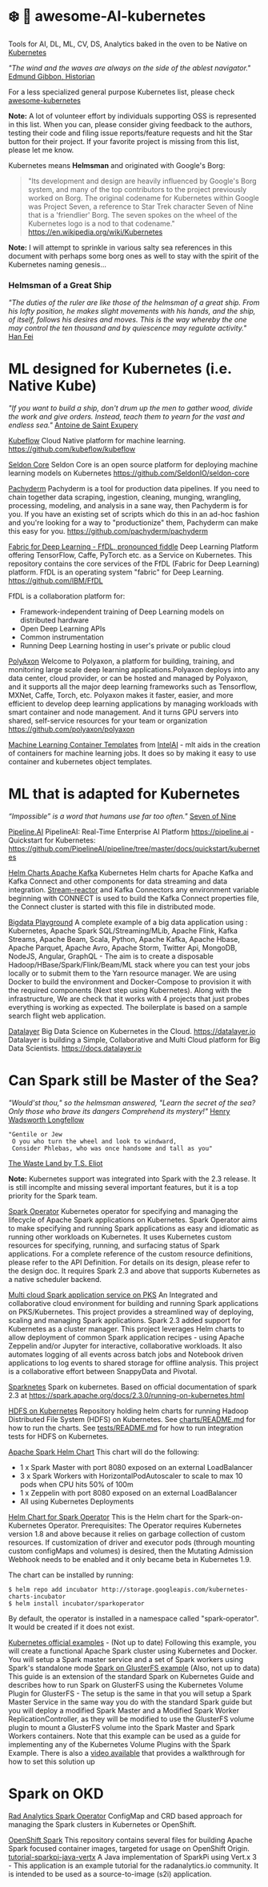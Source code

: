 # :snowflake: :whale: awesome-AI-kubernetes
Tools for AI, DL, ML, CV, DS, Analytics baked in the oven to be Native on [Kubernetes](http://kubernetes.io/)

*"The wind and the waves are always on the side of the ablest navigator."* [Edmund Gibbon, Historian](http://www.seasky.org/quotes/sea-quotes-ocean-ships-sailing.html)

For a less specialized general purpose Kubernetes list, please check [awesome-kubernetes](https://github.com/ramitsurana/awesome-kubernetes)

**Note:** A lot of volunteer effort by individuals supporting OSS is represented in this list. When you can, please consider giving feedback to the authors, testing their code and filing issue reports/feature requests and hit the Star button for their project. If your favorite project is missing from this list, please let me know.

Kubernetes means **Helmsman** and originated with Google's Borg:

> "Its development and design are heavily influenced by Google's Borg system, and many of the top contributors to the project previously worked on Borg. The original codename for Kubernetes within Google was Project Seven, a reference to Star Trek character Seven of Nine that is a 'friendlier' Borg. The seven spokes on the wheel of the Kubernetes logo is a nod to that codename."  https://en.wikipedia.org/wiki/Kubernetes

**Note:** I will attempt to sprinkle in various salty sea references in this document with perhaps some borg ones as well to stay with the spirit of the Kubernetes naming genesis...

### Helmsman of a Great Ship

*"The duties of the ruler are like those of the helmsman of a great ship. From his lofty position, he makes slight movements with his hands, and the ship, of itself, follows his desires and moves. This is the way whereby the one may control the ten thousand and by quiescence may regulate activity."* [Han Fei](https://www.brainyquote.com/quotes/han_fei_875664)



# ML designed for Kubernetes (i.e. Native Kube)

*"If you want to build a ship, don't drum up the men to gather wood, divide the work and give orders. Instead, teach them to yearn for the vast and endless sea."* [Antoine de Saint Exupery](https://quotabulary.com/famous-quotes-about-sea-sailing)


[Kubeflow](http://kubeflow.org/)  Cloud Native platform for machine learning. https://github.com/kubeflow/kubeflow

[Seldon Core](https://www.seldon.io/) Seldon Core is an open source platform for deploying machine learning models on Kubernetes https://github.com/SeldonIO/seldon-core

[Pachyderm](http://pachyderm.io/) Pachyderm is a tool for production data pipelines. If you need to chain together data scraping, ingestion, cleaning, munging, wrangling, processing, modeling, and analysis in a sane way, then Pachyderm is for you. If you have an existing set of scripts which do this in an ad-hoc fashion and you're looking for a way to "productionize" them, Pachyderm can make this easy for you. https://github.com/pachyderm/pachyderm

[Fabric for Deep Learning - FfDL, pronounced fiddle](https://developer.ibm.com/patterns/deploy-and-use-a-multi-framework-deep-learning-platform-on-kubernetes/)  Deep Learning Platform offering TensorFlow, Caffe, PyTorch etc. as a Service on Kubernetes. This repository contains the core services of the FfDL (Fabric for Deep Learning) platform. FfDL is an operating system "fabric" for Deep Learning. https://github.com/IBM/FfDL

FfDL is a collaboration platform for:

- Framework-independent training of Deep Learning models on distributed hardware
- Open Deep Learning APIs
- Common instrumentation
- Running Deep Learning hosting in user's private or public cloud

[PolyAxon](https://polyaxon.com/) Welcome to Polyaxon, a platform for building, training, and monitoring large scale deep learning applications.Polyaxon deploys into any data center, cloud provider, or can be hosted and managed by Polyaxon, and it supports all the major deep learning frameworks such as Tensorflow, MXNet, Caffe, Torch, etc. Polyaxon makes it faster, easier, and more efficient to develop deep learning applications by managing workloads with smart container and node management. And it turns GPU servers into shared, self-service resources for your team or organization https://github.com/polyaxon/polyaxon

[Machine Learning Container Templates](https://github.com/IntelAI/mlt) from [IntelAI](http://ai.intel.com/) - mlt aids in the creation of containers for machine learning jobs. It does so by making it easy to use container and kubernetes object templates.

# ML that is adapted for Kubernetes

*“Impossible” is a word that humans use far too often."* [Seven of Nine](http://quotegeek.com/television-quotes/star-trek-voyager/)

[Pipeline.AI](https://github.com/PipelineAI/pipeline) PipelineAI: Real-Time Enterprise AI Platform https://pipeline.ai - Quickstart for Kubernetes: https://github.com/PipelineAI/pipeline/tree/master/docs/quickstart/kubernetes

[Helm Charts Apache Kafka](https://github.com/Landoop/kafka-helm-charts) Kubernetes Helm charts for Apache Kafka and Kafka Connect and other components for data streaming and data integration. [Stream-reactor](https://github.com/Landoop/stream-reactor) and Kafka Connectors any environment variable beginning with CONNECT is used to build the Kafka Connect properties file, the Connect cluster is started with this file in distributed mode.

[Bigdata Playground](https://github.com/Chabane/bigdata-playground) A complete example of a big data application using : Kubernetes, Apache Spark SQL/Streaming/MLib, Apache Flink, Kafka Streams, Apache Beam, Scala, Python, Apache Kafka, Apache Hbase, Apache Parquet, Apache Avro, Apache Storm, Twitter Api, MongoDB, NodeJS, Angular, GraphQL - The aim is to create a disposable Hadoop/HBase/Spark/Flink/Beam/ML stack where you can test your jobs locally or to submit them to the Yarn resource manager. We are using Docker to build the environment and Docker-Compose to provision it with the required components (Next step using Kubernetes). Along with the infrastructure, We are check that it works with 4 projects that just probes everything is working as expected. The boilerplate is based on a sample search flight web application.

[Datalayer](https://github.com/datalayer/datalayer) Big Data Science on Kubernetes in the Cloud. https://datalayer.io Datalayer is building a Simple, Collaborative and Multi Cloud platform for Big Data Scientists. https://docs.datalayer.io 

# Can Spark still be Master of the Sea?


*"Would'st thou," so the helmsman answered, "Learn the secret of the sea? Only those who brave its dangers Comprehend its mystery!"* [Henry Wadsworth Longfellow](http://quotes.yourdictionary.com/helmsman)

```
"Gentile or Jew
 O you who turn the wheel and look to windward,
 Consider Phlebas, who was once handsome and tall as you" 
 ```
 [The Waste Land by T.S. Eliot](https://www.poetryfoundation.org/poems/47311/the-waste-land)

**Note:** Kubernetes support was integrated into Spark with the 2.3 release. It is still incomplte and missing several important features, but it is a top priority for the Spark team.

[Spark Operator](https://github.com/GoogleCloudPlatform/spark-on-k8s-operator) Kubernetes operator for specifying and managing the lifecycle of Apache Spark applications on Kubernetes. Spark Operator aims to make specifying and running Spark applications as easy and idiomatic as running other workloads on Kubernetes. It uses Kubernetes custom resources for specifying, running, and surfacing status of Spark applications. For a complete reference of the custom resource definitions, please refer to the API Definition. For details on its design, please refer to the design doc. It requires Spark 2.3 and above that supports Kubernetes as a native scheduler backend.


[Multi cloud Spark application service on PKS](https://github.com/SnappyDataInc/spark-on-k8s) An Integrated and collaborative cloud environment for building and running Spark applications on PKS/Kubernetes. This project provides a streamlined way of deploying, scaling and managing Spark applications. Spark 2.3 added support for Kubernetes as a cluster manager. This project leverages Helm charts to allow deployment of common Spark application recipes - using Apache Zeppelin and/or Jupyter for interactive, collaborative workloads. It also automates logging of all events across batch jobs and Notebook driven applications to log events to shared storage for offline analysis. This project is a collaborative effort between SnappyData and Pivotal.

[Sparknetes](https://github.com/hypnosapos/sparknetes) Spark on kubernetes. Based on official documentation of spark 2.3 at https://spark.apache.org/docs/2.3.0/running-on-kubernetes.html

[HDFS on Kubernetes](https://github.com/apache-spark-on-k8s/kubernetes-HDFS) Repository holding helm charts for running Hadoop Distributed File System (HDFS) on Kubernetes. See [charts/README.md](https://github.com/apache-spark-on-k8s/kubernetes-HDFS/blob/master/charts/README.md) for how to run the charts. See [tests/README.md](https://github.com/apache-spark-on-k8s/kubernetes-HDFS/blob/master/tests/README.md) for how to run integration tests for HDFS on Kubernetes.


[Apache Spark Helm Chart](https://github.com/helm/charts/tree/master/stable/spark) This chart will do the following:
- 1 x Spark Master with port 8080 exposed on an external LoadBalancer
- 3 x Spark Workers with HorizontalPodAutoscaler to scale to max 10 pods when CPU hits 50% of 100m
- 1 x Zeppelin with port 8080 exposed on an external LoadBalancer
- All using Kubernetes Deployments

[Helm Chart for Spark Operator](https://github.com/helm/charts/tree/master/incubator/sparkoperator) This is the Helm chart for the Spark-on-Kubernetes Operator. Prerequisites: The Operator requires Kubernetes version 1.8 and above because it relies on garbage collection of custom resources. If customization of driver and executor pods (through mounting custom configMaps and volumes) is desired, then the Mutating Admission Webhook needs to be enabled and it only became beta in Kubernetes 1.9.

The chart can be installed by running:
```
$ helm repo add incubator http://storage.googleapis.com/kubernetes-charts-incubator
$ helm install incubator/sparkoperator
```
By default, the operator is installed in a namespace called "spark-operator". It would be created if it does not exist.

[Kubernetes official examples](https://github.com/kubernetes/examples/tree/master/staging/spark) - (Not up to date) Following this example, you will create a functional Apache Spark cluster using Kubernetes and Docker. You will setup a Spark master service and a set of Spark workers using Spark's standalone mode [Spark on GlusterFS example](https://github.com/kubernetes/examples/tree/master/staging/spark/spark-gluster) (Also, not up to data) This guide is an extension of the standard Spark on Kubernetes Guide and describes how to run Spark on GlusterFS using the Kubernetes Volume Plugin for GlusterFS - The setup is the same in that you will setup a Spark Master Service in the same way you do with the standard Spark guide but you will deploy a modified Spark Master and a Modified Spark Worker ReplicationController, as they will be modified to use the GlusterFS volume plugin to mount a GlusterFS volume into the Spark Master and Spark Workers containers. Note that this example can be used as a guide for implementing any of the Kubernetes Volume Plugins with the Spark Example. There is also a [video available](https://youtu.be/xyIaoM0-gM0) that provides a walkthrough for how to set this solution up






# Spark on OKD

[Rad Analytics Spark Operator](https://github.com/radanalyticsio/spark-operator) ConfigMap and CRD based approach for managing the Spark clusters in Kubernetes or OpenShift.

[OpenShift Spark](https://github.com/radanalyticsio/openshift-spark) This repository contains several files for building Apache Spark focused container images, targeted for usage on OpenShift Origin. [tutorial-sparkpi-java-vertx](https://github.com/radanalyticsio/tutorial-sparkpi-java-vertx) A Java implementation of SparkPi using Vert.x 3 - This application is an example tutorial for the radanalytics.io community. It is intended to be used as a source-to-image (s2i) application.




